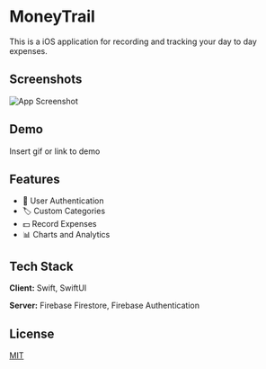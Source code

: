 
# MoneyTrail

This is a iOS application for recording and tracking your day to day expenses.


## Screenshots

![App Screenshot](https://via.placeholder.com/468x300?text=App+Screenshot+Here)


## Demo

Insert gif or link to demo


## Features

- 👨 User Authentication
- 🏷️ Custom Categories
- 💵 Record Expenses
- 📊 Charts and Analytics


## Tech Stack

**Client:** Swift, SwiftUI

**Server:** Firebase Firestore, Firebase Authentication


## License

[MIT](https://choosealicense.com/licenses/mit/)


